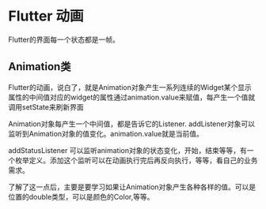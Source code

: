 # Flutter 动画
Flutter的界面每一个状态都是一帧。

## Animation类
Flutter的动画，说白了，就是Animation<T>对象产生一系列连续的Widget某个显示属性的中间值对应的widget的属性通过animation.value来赋值，每产生一个值就调用setState来刷新界面
  
Animation<T>对象每产生一个中间值，都是告诉它的Listener. addListener对象可以监听到Animation<T>对象的值变化。animation.value就是当前值。

addStatusListener 可以监听animation对象的状态变化，开始，结束等等，有一个枚举定义。添加这个监听可以在动画执行完后再反向执行，等等，看自己的业务需求。

了解了这一点后，主要是要学习如果让Animation<T>对象产生各种各样的值。可以是位置的double类型，可以是颜色的Color,等等。